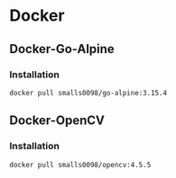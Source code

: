# Docker
## Docker-Go-Alpine

### Installation
```shell
docker pull smalls0098/go-alpine:3.15.4
```

## Docker-OpenCV

### Installation
```shell
docker pull smalls0098/opencv:4.5.5
```